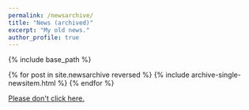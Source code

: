 ```yaml
---
permalink: /newsarchive/
title: "News (archived)"
excerpt: "My old news."
author_profile: true
---
```


{% include base_path %}


{% for post in site.newsarchive reversed %}
  {% include archive-single-newsitem.html %}
{% endfor %}

<!-- jQuery: Grab Google CDN jQuery. fall back to local if necessary -->

<script src="http://ajax.googleapis.com/ajax/libs/jquery/1.4.2/jquery.min.js"></script>
<script>!window.jQuery && document.write('<script src="raptorize/jquery-1.4.1.min.js"><\/script>')</script>
	
<!-- The raptorize file  -->
<script src="raptorize/jquery.raptorize.1.0.js"></script>
		
<a href="#" class="raptorizeMe">Please don't click here.</a>	

